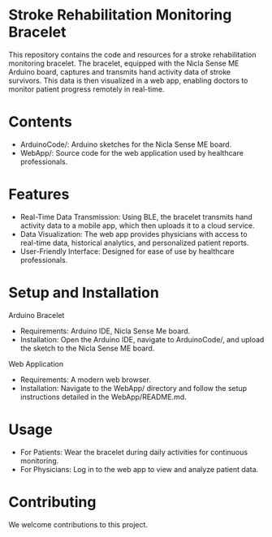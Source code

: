 # Stroke Rehabilitation Monitoring Bracelet

This repository contains the code and resources for a stroke rehabilitation monitoring bracelet. The bracelet, equipped with the Nicla Sense ME Arduino board, captures and transmits hand activity data of stroke survivors. This data is then visualized in a web app, enabling doctors to monitor patient progress remotely in real-time.

# Contents
* ArduinoCode/: Arduino sketches for the Nicla Sense ME board.
* WebApp/: Source code for the web application used by healthcare professionals.

# Features
* Real-Time Data Transmission: Using BLE, the bracelet transmits hand activity data to a mobile app, which then uploads it to a cloud service.
* Data Visualization: The web app provides physicians with access to real-time data, historical analytics, and personalized patient reports.
* User-Friendly Interface: Designed for ease of use by healthcare professionals.

# Setup and Installation
Arduino Bracelet
* Requirements: Arduino IDE, Nicla Sense Me board.
* Installation: Open the Arduino IDE, navigate to ArduinoCode/, and upload the sketch to the Nicla Sense ME board.

Web Application
* Requirements: A modern web browser.
* Installation: Navigate to the WebApp/ directory and follow the setup instructions detailed in the WebApp/README.md.

# Usage
* For Patients: Wear the bracelet during daily activities for continuous monitoring.
* For Physicians: Log in to the web app to view and analyze patient data.

# Contributing
We welcome contributions to this project. 
